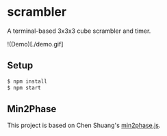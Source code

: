 # scrambler

A terminal-based 3x3x3 cube scrambler and timer.

!(Demo)[./demo.gif]

## Setup

```bash
$ npm install
$ npm start
```
## Min2Phase

This project is based on Chen Shuang's [min2phase.js](https://github.com/cs0x7f/min2phase.js).
